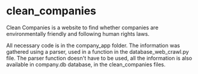 # clean_companies

Clean Companies is a website to find whether companies are environmentally friendly and following human rights laws. 

All necessary code is in the company_app folder. The information was gathered using a parser, used in a function in the database_web_crawl.py file. 
The parser function doesn't have to be used, all the information is also available in company.db database, in the clean_companies files. 
